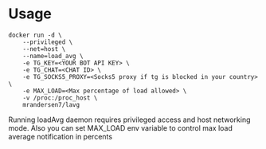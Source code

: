 # Usage
```
docker run -d \
    --privileged \
    --net=host \
    --name=load_avg \
    -e TG_KEY=<YOUR BOT API KEY> \
    -e TG_CHAT=<CHAT ID> \
    -e TG_SOCKS5_PROXY=<Socks5 proxy if tg is blocked in your country> \
    -e MAX_LOAD=<Max percentage of load allowed> \
    -v /proc:/proc_host \
    mrandersen7/lavg
```
    
Running loadAvg daemon requires privileged access and host networking mode. 
Also you can set MAX_LOAD env variable to control max load average notification in percents